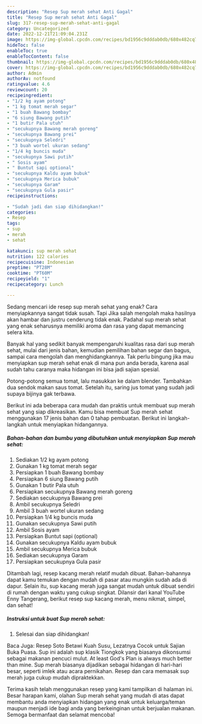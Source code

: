 ```yaml
---
description: "Resep Sup merah sehat Anti Gagal"
title: "Resep Sup merah sehat Anti Gagal"
slug: 317-resep-sup-merah-sehat-anti-gagal
category: Uncategorized
date: 2022-12-21T21:09:04.231Z
image: https://img-global.cpcdn.com/recipes/bd1956c9dddab0db/680x482cq70/sup-merah-sehat-foto-resep-utama.jpg
hideToc: false
enableToc: true
enableTocContent: false
thumbnail: https://img-global.cpcdn.com/recipes/bd1956c9dddab0db/680x482cq70/sup-merah-sehat-foto-resep-utama.jpg
cover: https://img-global.cpcdn.com/recipes/bd1956c9dddab0db/680x482cq70/sup-merah-sehat-foto-resep-utama.jpg
author: Admin
authorAv: notfound
ratingvalue: 4.6
reviewcount: 20
recipeingredient:
- "1/2 kg ayam potong"
- "1 kg tomat merah segar"
- "1 buah Bawang bombay"
- "6 siung Bawang putih"
- "1 butir Pala utuh"
- "secukupnya Bawang merah goreng"
- "secukupnya Bawang prei"
- "secukupnya Seledri"
- "3 buah wortel ukuran sedang"
- "1/4 kg buncis muda"
- "secukupnya Sawi putih"
- " Sosis ayam"
- " Buntut sapi optional"
- "secukupnya Kaldu ayam bubuk"
- "secukupnya Merica bubuk"
- "secukupnya Garam"
- "secukupnya Gula pasir"
recipeinstructions:

- "Sudah jadi dan siap dihidangkan!"
categories:
- Resep
tags:
- sup
- merah
- sehat

katakunci: sup merah sehat 
nutrition: 122 calories
recipecuisine: Indonesian
preptime: "PT28M"
cooktime: "PT60M"
recipeyield: "1"
recipecategory: Lunch

---
```



Sedang mencari ide resep sup merah sehat yang enak? Cara menyiapkannya sangat tidak susah. Tapi Jika salah mengolah maka hasilnya akan hambar dan justru cenderung tidak enak. Padahal sup merah sehat yang enak seharusnya memiliki aroma dan rasa yang dapat memancing selera kita.


Banyak hal yang sedikit banyak mempengaruhi kualitas rasa dari sup merah sehat, mulai dari jenis bahan, kemudian pemilihan bahan segar dan bagus, sampai cara mengolah dan menghidangkannya. Tak perlu bingung jika mau menyiapkan sup merah sehat enak di mana pun anda berada, karena asal sudah tahu caranya maka hidangan ini bisa jadi sajian spesial.

Potong-potong semua tomat, lalu masukkan ke dalam blender. Tambahkan dua sendok makan saus tomat. Setelah itu, saring jus tomat yang sudah jadi supaya bijinya gak terbawa.


Berikut ini ada beberapa cara mudah dan praktis untuk membuat sup merah sehat yang siap dikreasikan. Kamu bisa membuat Sup merah sehat menggunakan 17 jenis bahan dan 0 tahap pembuatan. Berikut ini langkah-langkah untuk menyiapkan hidangannya.

<!--inarticleads1-->

##### Bahan-bahan dan bumbu yang dibutuhkan untuk menyiapkan Sup merah sehat:

1. Sediakan 1/2 kg ayam potong
1. Gunakan 1 kg tomat merah segar
1. Persiapkan 1 buah Bawang bombay
1. Persiapkan 6 siung Bawang putih
1. Gunakan 1 butir Pala utuh
1. Persiapkan secukupnya Bawang merah goreng
1. Sediakan secukupnya Bawang prei
1. Ambil secukupnya Seledri
1. Ambil 3 buah wortel ukuran sedang
1. Persiapkan 1/4 kg buncis muda
1. Gunakan secukupnya Sawi putih
1. Ambil  Sosis ayam
1. Persiapkan  Buntut sapi (optional)
1. Gunakan secukupnya Kaldu ayam bubuk
1. Ambil secukupnya Merica bubuk
1. Sediakan secukupnya Garam
1. Persiapkan secukupnya Gula pasir


Ditambah lagi, resep kacang merah relatif mudah dibuat. Bahan-bahannya dapat kamu temukan dengan mudah di pasar atau mungkin sudah ada di dapur. Selain itu, sup kacang merah juga sangat mudah untuk dibuat sendiri di rumah dengan waktu yang cukup singkat. Dilansir dari kanal YouTube Enny Tangerang, berikut resep sup kacang merah, menu nikmat, simpel, dan sehat! 

<!--inarticleads2-->

##### Instruksi untuk buat Sup merah sehat:


1. Selesai dan siap dihidangkan!

Baca Juga: Resep Soto Betawi Kuah Susu, Lezatnya Cocok untuk Sajian Buka Puasa. Sup ini adalah sup klasik Tiongkok yang biasanya dikonsumsi sebagai makanan pencuci mulut. At least God&#39;s Plan is always much better than mine. Sup merah biasanya dijadikan sebagai hidangan di hari-hari besar, seperti imlek atau acara pernikahan. Resep dan cara memasak sup merah juga cukup mudah dipraktekkan. 

Terima kasih telah menggunakan resep yang kami tampilkan di halaman ini. Besar harapan kami, olahan Sup merah sehat yang mudah di atas dapat membantu anda menyiapkan hidangan yang enak untuk keluarga/teman maupun menjadi ide bagi anda yang berkeinginan untuk berjualan makanan. Semoga bermanfaat dan selamat mencoba!
